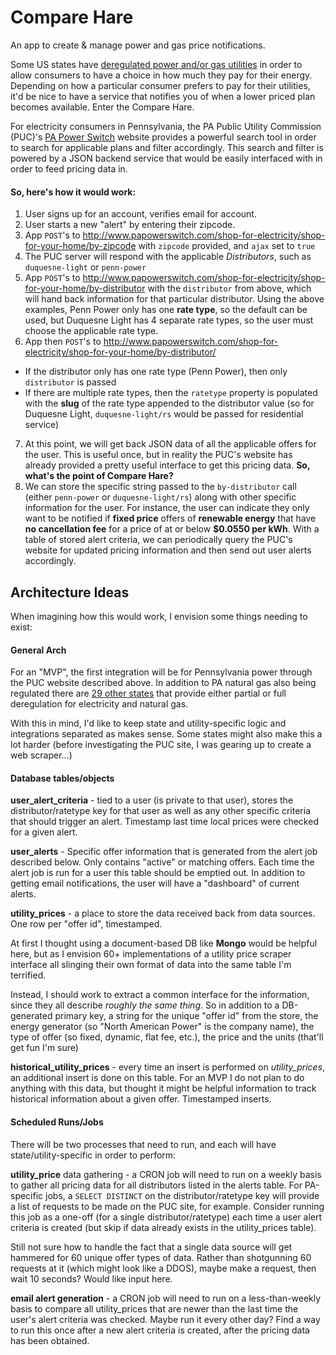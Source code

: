 # Compare Hare
An app to create &amp; manage power and gas price notifications.

Some US states have [deregulated power and/or gas utilities](http://www.deregulationofenergy.org/) in order to allow consumers to have a choice in how much they pay for their energy. Depending on how a particular consumer prefers to pay for their utilities, it'd be nice to have a service that notifies you of when a lower priced plan becomes available. Enter the Compare Hare.

For electricity consumers in Pennsylvania, the PA Public Utility Commission (PUC)'s [PA Power Switch](http://www.papowerswitch.com/) website provides a powerful search tool in order to search for applicable plans and filter accordingly. This search and filter is powered by a JSON backend service that would be easily interfaced with in order to feed pricing data in.

#### So, here's how it would work:

1. User signs up for an account, verifies email for account.
2. User starts a new "alert" by entering their zipcode.
3. App `POST`'s to http://www.papowerswitch.com/shop-for-electricity/shop-for-your-home/by-zipcode with `zipcode` provided, and `ajax` set to `true`
4. The PUC server will respond with the applicable *Distributors*, such as `duquesne-light` or `penn-power`
5. App `POST`'s to http://www.papowerswitch.com/shop-for-electricity/shop-for-your-home/by-distributor with the `distributor` from above, which will hand back information for that particular distributor. Using the above examples, Penn Power only has one **rate type**, so the default can be used, but Duquesne Light has 4 separate rate types, so the user must choose the applicable rate type.
6. App then `POST`'s to http://www.papowerswitch.com/shop-for-electricity/shop-for-your-home/by-distributor/ 
  - If the distributor only has one rate type (Penn Power), then only `distributor` is passed
  - If there are multiple rate types, then the `ratetype` property is populated with the **slug** of the rate type appended to the distributor value (so for Duquesne Light, `duquesne-light/rs` would be passed for residential service)
7. At this point, we will get back JSON data of all the applicable offers for the user. This is useful once, but in reality the PUC's website has already provided a pretty useful interface to get this pricing data. **So, what's the point of Compare Hare?**
8. We can store the specific string passed to the `by-distributor` call (either `penn-power` or `duquesne-light/rs`) along with other specific information for the user. For instance, the user can indicate they only want to be notified if **fixed price** offers of **renewable energy** that have **no cancellation fee** for a price of at or below **$0.0550 per kWh**. With a table of stored alert criteria, we can periodically query the PUC's website for updated pricing information and then send out user alerts accordingly.

## Architecture Ideas
When imagining how this would work, I envision some things needing to exist:

#### General Arch

For an "MVP", the first integration will be for Pennsylvania power through the PUC website described above. In addition to PA natural gas also being regulated there are [29 other states](http://www.alliedpowerservices.com/deregulated-states.shtml) that provide either partial or full deregulation for electricity and natural gas.

With this in mind, I'd like to keep state and utility-specific logic and integrations separated as makes sense. Some states might also make this a lot harder (before investigating the PUC site, I was gearing up to create a web scraper...)

#### Database tables/objects

**user_alert_criteria** - tied to a user (is private to that user), stores the distributor/ratetype key for that user as well as any other specific criteria that should trigger an alert. Timestamp last time local prices were checked for a given alert.

**user_alerts** - Specific offer information that is generated from the alert job described below. Only contains "active" or matching offers. Each time the alert job is run for a user this table should be emptied out. In addition to getting email notifications, the user will have a "dashboard" of current alerts.

**utility_prices** - a place to store the data received back from data sources. One row per "offer id", timestamped.

At first I thought using a document-based DB like **Mongo** would be helpful here, but as I envision 60+ implementations of a utility price scraper interface all slinging their own format of data into the same table I'm terrified.

Instead, I should work to extract a common interface for the information, since they all describe *roughly the same thing*. So in addition to a DB-generated primary key, a string for the unique "offer id" from the store, the energy generator (so "North American Power" is the company name), the type of offer (so fixed, dynamic, flat fee, etc.), the price and the units (that'll get fun I'm sure)

**historical_utility_prices** - every time an insert is performed on *utility_prices*, an additional insert is done on this table. For an MVP I do not plan to do anything with this data, but thought it might be helpful information to track historical information about a given offer. Timestamped inserts.

#### Scheduled Runs/Jobs

There will be two processes that need to run, and each will have state/utility-specific in order to perform:

**utility_price** data gathering - a CRON job will need to run on a weekly basis to gather all pricing data for all distributors listed in the alerts table. For PA-specific jobs, a `SELECT DISTINCT` on the distributor/ratetype key will provide a list of requests to be made on the PUC site, for example. Consider running this job as a one-off (for a single distributor/ratetype) each time a user alert criteria is created (but skip if data already exists in the utility_prices table).

Still not sure how to handle the fact that a single data source will get hammered for 60 unique offer types of data. Rather than shotgunning 60 requests at it (which might look like a DDOS), maybe make a request, then wait 10 seconds? Would like input here.

**email alert generation** - a CRON job will need to run on a less-than-weekly basis to compare all utility_prices that are newer than the last time the user's alert criteria was checked. Maybe run it every other day? Find a way to run this once after a new alert criteria is created, after the pricing data has been obtained.
